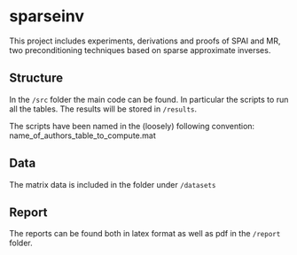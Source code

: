 # sparseinv

This project includes experiments, derivations and proofs of SPAI and MR, two preconditioning techniques based on sparse approximate inverses.


## Structure

In the ```/src``` folder the main code can be found. In particular the scripts to run all
the tables. The results will be stored in ```/results```.

The scripts have been named in the (loosely) following convention:
name_of_authors_table_to_compute.mat

## Data

The matrix data is included in the folder under ```/datasets```

## Report

The reports can be found both in latex format as well as pdf in the ```/report``` folder.